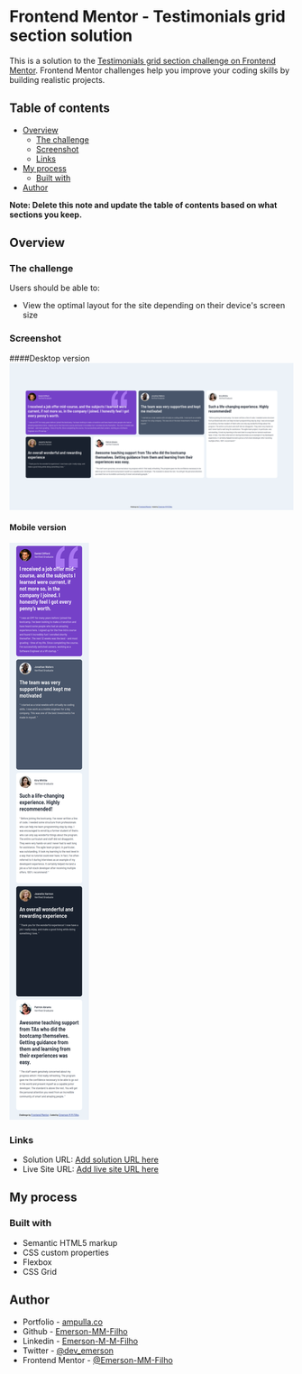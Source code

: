 # Frontend Mentor - Testimonials grid section solution

This is a solution to the [Testimonials grid section challenge on Frontend Mentor](https://www.frontendmentor.io/challenges/testimonials-grid-section-Nnw6J7Un7). Frontend Mentor challenges help you improve your coding skills by building realistic projects. 

## Table of contents

- [Overview](#overview)
  - [The challenge](#the-challenge)
  - [Screenshot](#screenshot)
  - [Links](#links)
- [My process](#my-process)
  - [Built with](#built-with)
- [Author](#author)

**Note: Delete this note and update the table of contents based on what sections you keep.**

## Overview

### The challenge

Users should be able to:

- View the optimal layout for the site depending on their device's screen size

### Screenshot
####Desktop version
![Final Result Desktop](finalResult/finalResultDesktop.png)
#### Mobile version
![Final Result Mobile](finalResult/finalResultMobile.png)

### Links

- Solution URL: [Add solution URL here](https://your-solution-url.com)
- Live Site URL: [Add live site URL here](https://your-live-site-url.com)

## My process

### Built with

- Semantic HTML5 markup
- CSS custom properties
- Flexbox
- CSS Grid

## Author

- Portfolio - [ampulla.co](https://ampulla.co)
- Github - [Emerson-MM-Filho](https://github.com/Emerson-MM-Filho)
- Linkedin - [Emerson-M-M-Filho](https://www.linkedin.com/in/dev-emerson-filho/)
- Twitter - [@dev_emerson](https://twitter.com/dev_emerson)
- Frontend Mentor - [@Emerson-MM-Filho](https://www.frontendmentor.io/profile/Emerson-MM-Filho)
